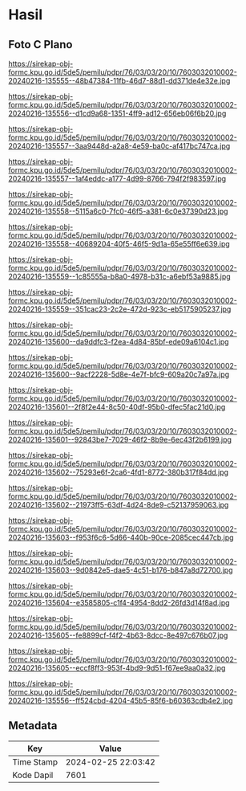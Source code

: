 # Hasil

## Foto C Plano

https://sirekap-obj-formc.kpu.go.id/5de5/pemilu/pdpr/76/03/03/20/10/7603032010002-20240216-135555--48b47384-11fb-46d7-88d1-dd371de4e32e.jpg

https://sirekap-obj-formc.kpu.go.id/5de5/pemilu/pdpr/76/03/03/20/10/7603032010002-20240216-135556--d1cd9a68-1351-4ff9-ad12-656eb06f6b20.jpg

https://sirekap-obj-formc.kpu.go.id/5de5/pemilu/pdpr/76/03/03/20/10/7603032010002-20240216-135557--3aa9448d-a2a8-4e59-ba0c-af417bc747ca.jpg

https://sirekap-obj-formc.kpu.go.id/5de5/pemilu/pdpr/76/03/03/20/10/7603032010002-20240216-135557--1af4eddc-a177-4d99-8766-794f2f983597.jpg

https://sirekap-obj-formc.kpu.go.id/5de5/pemilu/pdpr/76/03/03/20/10/7603032010002-20240216-135558--5115a6c0-7fc0-46f5-a381-6c0e37390d23.jpg

https://sirekap-obj-formc.kpu.go.id/5de5/pemilu/pdpr/76/03/03/20/10/7603032010002-20240216-135558--40689204-40f5-46f5-9d1a-65e55ff6e639.jpg

https://sirekap-obj-formc.kpu.go.id/5de5/pemilu/pdpr/76/03/03/20/10/7603032010002-20240216-135559--1c85555a-b8a0-4978-b31c-a6ebf53a9885.jpg

https://sirekap-obj-formc.kpu.go.id/5de5/pemilu/pdpr/76/03/03/20/10/7603032010002-20240216-135559--351cac23-2c2e-472d-923c-eb5175905237.jpg

https://sirekap-obj-formc.kpu.go.id/5de5/pemilu/pdpr/76/03/03/20/10/7603032010002-20240216-135600--da9ddfc3-f2ea-4d84-85bf-ede09a6104c1.jpg

https://sirekap-obj-formc.kpu.go.id/5de5/pemilu/pdpr/76/03/03/20/10/7603032010002-20240216-135600--9acf2228-5d8e-4e7f-bfc9-609a20c7a97a.jpg

https://sirekap-obj-formc.kpu.go.id/5de5/pemilu/pdpr/76/03/03/20/10/7603032010002-20240216-135601--2f8f2e44-8c50-40df-95b0-dfec5fac21d0.jpg

https://sirekap-obj-formc.kpu.go.id/5de5/pemilu/pdpr/76/03/03/20/10/7603032010002-20240216-135601--92843be7-7029-46f2-8b9e-6ec43f2b6199.jpg

https://sirekap-obj-formc.kpu.go.id/5de5/pemilu/pdpr/76/03/03/20/10/7603032010002-20240216-135602--75293e6f-2ca6-4fd1-8772-380b317f84dd.jpg

https://sirekap-obj-formc.kpu.go.id/5de5/pemilu/pdpr/76/03/03/20/10/7603032010002-20240216-135602--21973ff5-63df-4d24-8de9-c52137959063.jpg

https://sirekap-obj-formc.kpu.go.id/5de5/pemilu/pdpr/76/03/03/20/10/7603032010002-20240216-135603--f953f6c6-5d66-440b-90ce-2085cec447cb.jpg

https://sirekap-obj-formc.kpu.go.id/5de5/pemilu/pdpr/76/03/03/20/10/7603032010002-20240216-135603--9d0842e5-dae5-4c51-b176-b847a8d72700.jpg

https://sirekap-obj-formc.kpu.go.id/5de5/pemilu/pdpr/76/03/03/20/10/7603032010002-20240216-135604--e3585805-c1f4-4954-8dd2-26fd3d14f8ad.jpg

https://sirekap-obj-formc.kpu.go.id/5de5/pemilu/pdpr/76/03/03/20/10/7603032010002-20240216-135605--fe8899cf-f4f2-4b63-8dcc-8e497c676b07.jpg

https://sirekap-obj-formc.kpu.go.id/5de5/pemilu/pdpr/76/03/03/20/10/7603032010002-20240216-135605--eccf8ff3-953f-4bd9-9d51-f67ee9aa0a32.jpg

https://sirekap-obj-formc.kpu.go.id/5de5/pemilu/pdpr/76/03/03/20/10/7603032010002-20240216-135556--ff524cbd-4204-45b5-85f6-b60363cdb4e2.jpg


## Metadata

| Key        | Value               |
| ---------- | ------------------- |
| Time Stamp | 2024-02-25 22:03:42 |
| Kode Dapil | 7601                |



